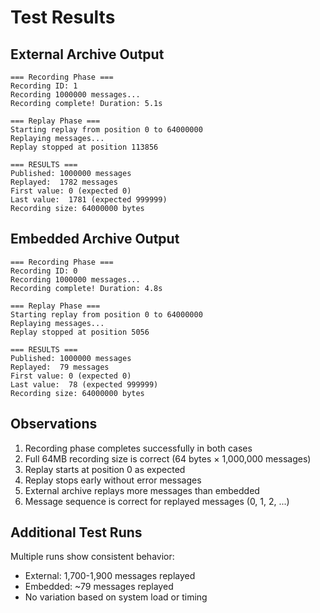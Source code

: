 # Test Results

## External Archive Output

```
=== Recording Phase ===
Recording ID: 1
Recording 1000000 messages...
Recording complete! Duration: 5.1s

=== Replay Phase ===
Starting replay from position 0 to 64000000
Replaying messages...
Replay stopped at position 113856

=== RESULTS ===
Published: 1000000 messages
Replayed:  1782 messages
First value: 0 (expected 0)
Last value:  1781 (expected 999999)
Recording size: 64000000 bytes
```

## Embedded Archive Output

```
=== Recording Phase ===
Recording ID: 0
Recording 1000000 messages...
Recording complete! Duration: 4.8s

=== Replay Phase ===
Starting replay from position 0 to 64000000
Replaying messages...
Replay stopped at position 5056

=== RESULTS ===
Published: 1000000 messages
Replayed:  79 messages
First value: 0 (expected 0)
Last value:  78 (expected 999999)
Recording size: 64000000 bytes
```

## Observations

1. Recording phase completes successfully in both cases
2. Full 64MB recording size is correct (64 bytes × 1,000,000 messages)
3. Replay starts at position 0 as expected
4. Replay stops early without error messages
5. External archive replays more messages than embedded
6. Message sequence is correct for replayed messages (0, 1, 2, ...)

## Additional Test Runs

Multiple runs show consistent behavior:
- External: 1,700-1,900 messages replayed
- Embedded: ~79 messages replayed
- No variation based on system load or timing
